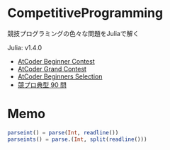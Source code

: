 # CompetitiveProgramming
競技プログラミングの色々な問題をJuliaで解く

Julia: v1.4.0

- [AtCoder Beginner Contest](abc/)
- [AtCoder Grand Contest](agc/)
- [AtCoder Beginners Selection](abs/)
- [競プロ典型 90 問](typical90/)


# Memo
```julia
parseint() = parse(Int, readline())
parseints() = parse.(Int, split(readline()))
```
